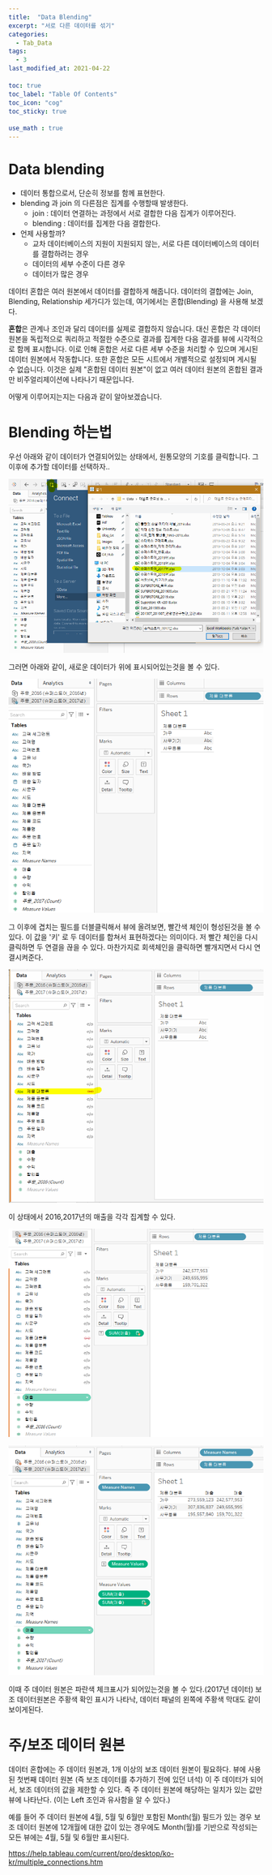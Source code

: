```yaml
---
title:  "Data Blending"
excerpt: "서로 다른 데이터를 섞기"
categories:
  - Tab_Data
tags:
  - 3
last_modified_at: 2021-04-22

toc: true
toc_label: "Table Of Contents"
toc_icon: "cog"
toc_sticky: true

use_math : true
---
```


# Data blending 

- 데이터 통합으로서, 단순히 정보를 함께 표현한다. 
- blending 과 join 의 다른점은 집계를 수행할때 발생한다.
  - join : 데이터 연결하는 과정에서 서로 결합한 다음 집계가 이루어진다.
  - blending : 데이터를 집계한 다음 결합한다.
- 언제 사용할까? 
  - 교차 데이터베이스의 지원이 지원되지 않는, 서로 다른 데이터베이스의 데이터를 결합하려는 경우
  - 데이터의 세부 수준이 다른 경우
  - 데이터가 많은 경우

데이터 혼합은 여러 원본에서 데이터를 결합하게 해줍니다. 데이터의 결합에는 Join, Blending, Relationship 세가디가 있는데, 여기에서는 혼합(Blending) 을 사용해 보겠다.

**혼합**은 관계나 조인과 달리 데이터를 실제로 결합하지 않습니다. 대신 혼합은 각 데이터 원본을 독립적으로 쿼리하고 적절한 수준으로 결과를 집계한 다음 결과를 뷰에 시각적으로 함께 표시합니다. 이로 인해 혼합은 서로 다른 세부 수준을 처리할 수 있으며 게시된 데이터 원본에서 작동합니다. 또한 혼합은 모든 시트에서 개별적으로 설정되며 게시될 수 없습니다. 이것은 실제 "혼합된 데이터 원본"이 없고 여러 데이터 원본의 혼합된 결과만 비주얼리제이션에 나타나기 때문입니다. 

어떻게 이루어지는지는 다음과 같이 알아보겠습니다.

# Blending 하는법

우선 아래와 같이 데이터가 연결되어있는 상태에서, 원통모양의 기호를 클릭합니다. 그 이후에 추가할 데이터를 선택하자..

![png](/assets/images/Tab_Data/3_0.png)

그러면 아래와 같이, 새로운 데이터가 위에 표시되어있는것을 볼 수 있다.

![png](/assets/images/Tab_Data/3_1.png)

그 이후에 겹치는 필드를 더블클릭해서 뷰에 올려보면, 빨간색 체인이 형성된것을 볼 수 있다. 이 값을 '키' 로 두 데이터를 합쳐서 표현하겠다는 의미이다. 저 빨간 체인을 다시 클릭하면 두 연결을 끊을 수 있다. 마찬가지로 회색체인을 클릭하면 빨개지면서 다시 연결시켜준다.

![png](/assets/images/Tab_Data/3_2.png)

이 상태에서 2016,2017년의 매출을 각각 집계할 수 있다.

![png](/assets/images/Tab_Data/3_3.png)

![png](/assets/images/Tab_Data/3_4.png)

이때 주 데이터 원본은 파란색 체크표시가 되어있는것을 볼 수 있다.(2017년 데이터) 보조 데이터원본은 주황색 확인 표시가 나타낙, 데이터 패널의 왼쪽에 주황색 막대도 같이 보이게된다.

# 주/보조 데이터 원본 

데이터 혼합에는 주 데이터 원본과, 1개 이상의 보조 데이터 원본이 필요하다. 뷰에 사용된 첫번째 데이터 원본 (즉 보조 데이터를 추가하기 전에 있던 녀석) 이 주 데이터가 되어서, 보조 데이터의 값을 제한할 수 있다. 즉 주 데이터 원본에 해당하는 일치가 있는 값만 뷰에 나타난다. (이는 Left 조인과 유사함을 알 수 있다.)

예를 들어 주 데이터 원본에 4월, 5월 및 6월만 포함된 Month(월) 필드가 있는 경우 보조 데이터 원본에 12개월에 대한 값이 있는 경우에도 Month(월)를 기반으로 작성되는 모든 뷰에는 4월, 5월 및 6월만 표시된다.

<https://help.tableau.com/current/pro/desktop/ko-kr/multiple_connections.htm>